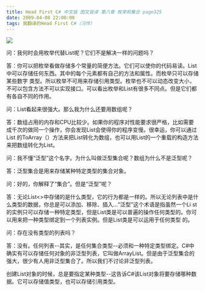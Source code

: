 ```yaml
---
title: Head First C# 中文版 图文皆译 第八章 枚举和集合 page325
date: 2009-04-08 22:00:00
tags: 我翻译的Head First C#（习作）
---
```

![](https://p-blog.csdn.net/images/p_blog_csdn_net/cuipengfei1/EntryImages/20090408/2009-04-08_21-30-40.jpg)

问：我何时会用枚举代替List呢？它们不是解决一样的问题吗？

答：你可以把枚举看做存储多个常量的简便方法。它们可以使你的代码易读。List中可以存储任何东西。其中的每个元素都有自己的方法和属性。而枚举只可以存储某些数字
类型。所以枚举不可用来存储引用类型。枚举也不可以动态改变大小，不可以包含方法不可以实现接口。可以看出枚举和List有很多不同点。但是它们都有各自不同的作用。

问：List看起来很强大。那么我为什么还要用数组呢？

答：数组占用的内存和CPU比较少。如果你的程序对性能要求很严格，比如需要成千次的做同一个操作，你会发现List会使得你的程序变慢。很幸运，你可以通过List
的ToArray（）方法来把List转化为数组，也可以用List的一个重载的构造方法来把数组转化为List。

问：我不懂“泛型”这个名字。为什么叫做泛型集合呢？数组为什么不是泛型呢？

答：泛型集合是用来存储某种特定类型的集合对象。

问：好的，你解释了“集合”。但是“泛型”呢？

答：无论List<>中存储的是什么类型，它的行为都是一样的。所以无论列表中是什么类型的数据，你总是可以添加、移除、插入...“泛型”这个术语是指虽然一个Li
st的实例只可以存储一种特定类型，但是List类是可以普遍的操作任何类型的。你可以用<T>来把一种类型绑定到一个列表实例。但是List类是可以运用于任何类型
的。

问：存在没有类型的列表吗？

答：没有。任何列表--其实，是任何集合类型--必须和一种特定类型绑定。C#中确实有可以存储任何对象的非泛型列表，它叫做ArrayList。但是由于泛型集合的
强大，很少有人用非泛型集合了。所以我们不讨论非泛型列表。

创建List对象的时候，总是要指定某种类型--这告诉C#该List对象将要存储哪种数据。它可以存储值类型，也可以存储引用类型。



